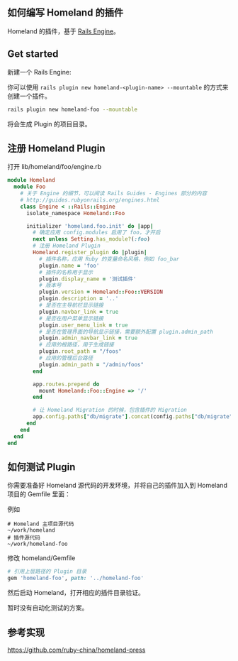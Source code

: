 如何编写 Homeland 的插件
----------------------

Homeland 的插件，基于 [Rails Engine](http://guides.rubyonrails.org/engines.html)。

## Get started

新建一个 Rails Engine:

你可以使用 `rails plugin new homeland-<plugin-name> --mountable` 的方式来创建一个插件。

```bash
rails plugin new homeland-foo --mountable
```

将会生成 Plugin 的项目目录。

## 注册 Homeland Plugin

打开 lib/homeland/foo/engine.rb

```rb
module Homeland
  module Foo
    # 关于 Engine 的细节，可以阅读 Rails Guides - Engines 部分的内容
    # http://guides.rubyonrails.org/engines.html
    class Engine < ::Rails::Engine
      isolate_namespace Homeland::Foo

      initializer 'homeland.foo.init' do |app|
        # 确定应用 config.modules 启用了 foo，才开启
        next unless Setting.has_module?(:foo)
        # 注册 Homeland Plugin
        Homeland.register_plugin do |plugin|
          # 插件名称，应用 Ruby 的变量命名风格，例如 foo_bar
          plugin.name = 'foo'
          # 插件的名称用于显示
          plugin.display_name = '测试插件'
          # 版本号
          plugin.version = Homeland::Foo::VERSION
          plugin.description = '..'
          # 是否在主导航栏显示链接
          plugin.navbar_link = true
          # 是否在用户菜单显示链接
          plugin.user_menu_link = true
          # 是否在管理界面的导航显示链接，需要额外配置 plugin.admin_path
          plugin.admin_navbar_link = true
          # 应用的根路径，用于生成链接
          plugin.root_path = "/foos"
          # 应用的管理后台路径
          plugin.admin_path = "/admin/foos"
        end

        app.routes.prepend do
          mount Homeland::Foo::Engine => '/'
        end

        # 让 Homeland Migration 的时候，包含插件的 Migration
        app.config.paths["db/migrate"].concat(config.paths["db/migrate"].expanded)
      end
    end
  end
end
```

## 如何测试 Plugin

你需要准备好 Homeland 源代码的开发环境，并将自己的插件加入到 Homeland 项目的 Gemfile 里面：

例如

```
# Homeland 主项目源代码
~/work/homeland
# 插件源代码
~/work/homeland-foo
```

修改 homeland/Gemfile

```rb
# 引用上层路径的 Plugin 目录
gem 'homeland-foo', path: '../homeland-foo'
```

然后启动 Homeland，打开相应的插件目录验证。

暂时没有自动化测试的方案。

## 参考实现

https://github.com/ruby-china/homeland-press
